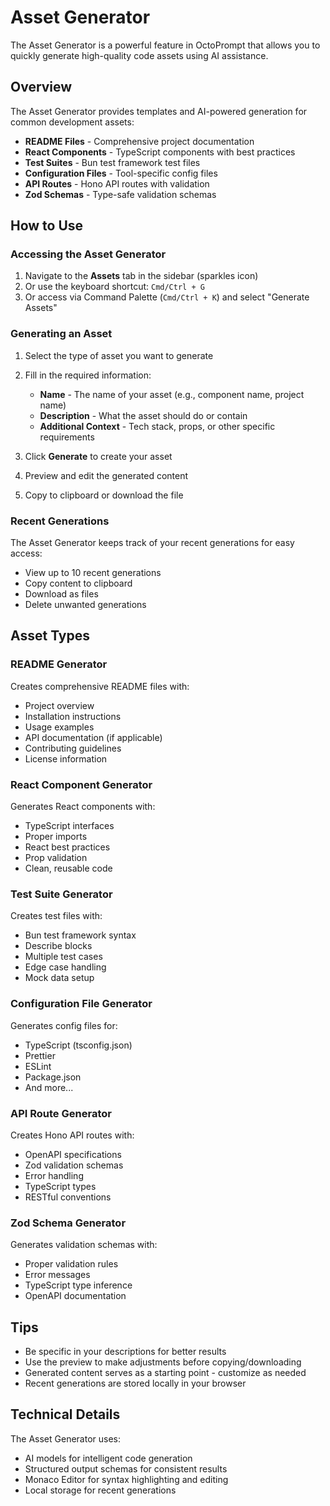 # Asset Generator

The Asset Generator is a powerful feature in OctoPrompt that allows you to quickly generate high-quality code assets using AI assistance.

## Overview

The Asset Generator provides templates and AI-powered generation for common development assets:

- **README Files** - Comprehensive project documentation
- **React Components** - TypeScript components with best practices
- **Test Suites** - Bun test framework test files
- **Configuration Files** - Tool-specific config files
- **API Routes** - Hono API routes with validation
- **Zod Schemas** - Type-safe validation schemas

## How to Use

### Accessing the Asset Generator

1. Navigate to the **Assets** tab in the sidebar (sparkles icon)
2. Or use the keyboard shortcut: `Cmd/Ctrl + G`
3. Or access via Command Palette (`Cmd/Ctrl + K`) and select "Generate Assets"

### Generating an Asset

1. Select the type of asset you want to generate
2. Fill in the required information:
   - **Name** - The name of your asset (e.g., component name, project name)
   - **Description** - What the asset should do or contain
   - **Additional Context** - Tech stack, props, or other specific requirements

3. Click **Generate** to create your asset
4. Preview and edit the generated content
5. Copy to clipboard or download the file

### Recent Generations

The Asset Generator keeps track of your recent generations for easy access:
- View up to 10 recent generations
- Copy content to clipboard
- Download as files
- Delete unwanted generations

## Asset Types

### README Generator
Creates comprehensive README files with:
- Project overview
- Installation instructions
- Usage examples
- API documentation (if applicable)
- Contributing guidelines
- License information

### React Component Generator
Generates React components with:
- TypeScript interfaces
- Proper imports
- React best practices
- Prop validation
- Clean, reusable code

### Test Suite Generator
Creates test files with:
- Bun test framework syntax
- Describe blocks
- Multiple test cases
- Edge case handling
- Mock data setup

### Configuration File Generator
Generates config files for:
- TypeScript (tsconfig.json)
- Prettier
- ESLint
- Package.json
- And more...

### API Route Generator
Creates Hono API routes with:
- OpenAPI specifications
- Zod validation schemas
- Error handling
- TypeScript types
- RESTful conventions

### Zod Schema Generator
Generates validation schemas with:
- Proper validation rules
- Error messages
- TypeScript type inference
- OpenAPI documentation

## Tips

- Be specific in your descriptions for better results
- Use the preview to make adjustments before copying/downloading
- Generated content serves as a starting point - customize as needed
- Recent generations are stored locally in your browser

## Technical Details

The Asset Generator uses:
- AI models for intelligent code generation
- Structured output schemas for consistent results
- Monaco Editor for syntax highlighting and editing
- Local storage for recent generations